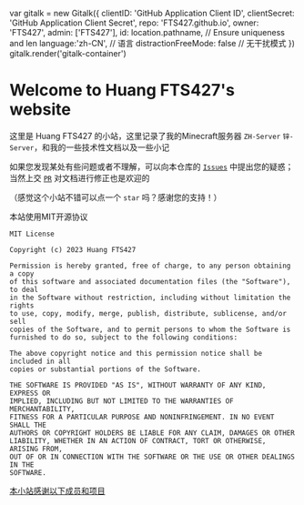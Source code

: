 <div id="gitalk-container"></div>

var gitalk = new Gitalk({
    clientID: 'GitHub Application Client ID',
    clientSecret: 'GitHub Application Client Secret',
    repo: 'FTS427.github.io',
    owner: 'FTS427',
    admin:  ['FTS427'],
    id: location.pathname,      // Ensure uniqueness and len
    language:'zh-CN', // 语言
    distractionFreeMode: false  // 无干扰模式
})
gitalk.render('gitalk-container')

# Welcome to Huang FTS427's website

这里是 Huang FTS427 的小站，这里记录了我的Minecraft服务器 `ZH-Server` `锌-Server`，和我的一些技术性文档以及一些小记

如果您发现某处有些问题或者不理解，可以向本仓库的 [`Issues`](https://github.com/FTS427/FTS427.github.io/issues) 中提出您的疑惑；当然上交 [`PR`](https://github.com/FTS427/FTS427.github.io/pulls) 对文档进行修正也是欢迎的

（感觉这个小站不错可以点一个 `star` 吗？感谢您的支持！）

本站使用MIT开源协议

```text
MIT License

Copyright (c) 2023 Huang FTS427

Permission is hereby granted, free of charge, to any person obtaining a copy
of this software and associated documentation files (the "Software"), to deal
in the Software without restriction, including without limitation the rights
to use, copy, modify, merge, publish, distribute, sublicense, and/or sell
copies of the Software, and to permit persons to whom the Software is
furnished to do so, subject to the following conditions:

The above copyright notice and this permission notice shall be included in all
copies or substantial portions of the Software.

THE SOFTWARE IS PROVIDED "AS IS", WITHOUT WARRANTY OF ANY KIND, EXPRESS OR
IMPLIED, INCLUDING BUT NOT LIMITED TO THE WARRANTIES OF MERCHANTABILITY,
FITNESS FOR A PARTICULAR PURPOSE AND NONINFRINGEMENT. IN NO EVENT SHALL THE
AUTHORS OR COPYRIGHT HOLDERS BE LIABLE FOR ANY CLAIM, DAMAGES OR OTHER
LIABILITY, WHETHER IN AN ACTION OF CONTRACT, TORT OR OTHERWISE, ARISING FROM,
OUT OF OR IN CONNECTION WITH THE SOFTWARE OR THE USE OR OTHER DEALINGS IN THE
SOFTWARE.
```

[本小站感谢以下成员和项目](./thx.md)
